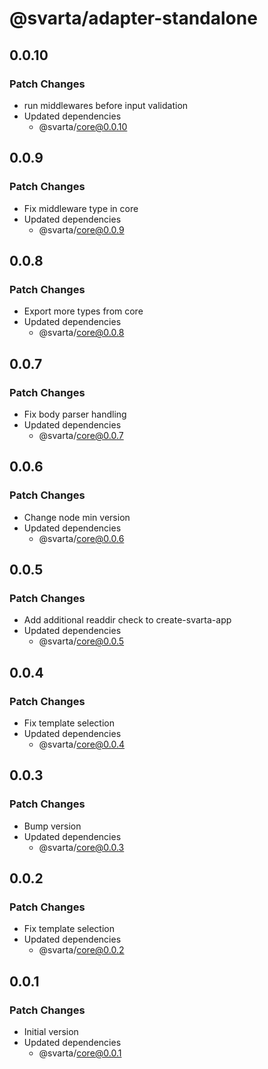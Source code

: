 # @svarta/adapter-standalone

## 0.0.10

### Patch Changes

- run middlewares before input validation
- Updated dependencies
  - @svarta/core@0.0.10

## 0.0.9

### Patch Changes

- Fix middleware type in core
- Updated dependencies
  - @svarta/core@0.0.9

## 0.0.8

### Patch Changes

- Export more types from core
- Updated dependencies
  - @svarta/core@0.0.8

## 0.0.7

### Patch Changes

- Fix body parser handling
- Updated dependencies
  - @svarta/core@0.0.7

## 0.0.6

### Patch Changes

- Change node min version
- Updated dependencies
  - @svarta/core@0.0.6

## 0.0.5

### Patch Changes

- Add additional readdir check to create-svarta-app
- Updated dependencies
  - @svarta/core@0.0.5

## 0.0.4

### Patch Changes

- Fix template selection
- Updated dependencies
  - @svarta/core@0.0.4

## 0.0.3

### Patch Changes

- Bump version
- Updated dependencies
  - @svarta/core@0.0.3

## 0.0.2

### Patch Changes

- Fix template selection
- Updated dependencies
  - @svarta/core@0.0.2

## 0.0.1

### Patch Changes

- Initial version
- Updated dependencies
  - @svarta/core@0.0.1
